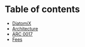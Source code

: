 # Table of contents

* [DiatomiX](README.md)
* [Architecture](architecture.md)
* [ARC 0017](arc-0017.md)
* [Fees](fees.md)
